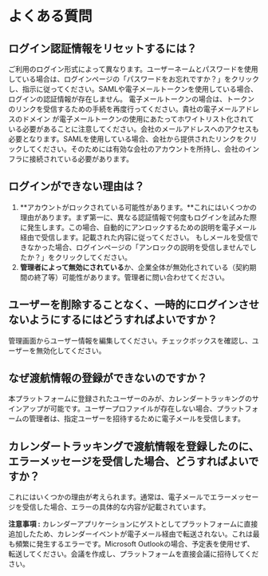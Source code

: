 # よくある質問

## ログイン認証情報をリセットするには？

ご利用のログイン形式によって異なります。ユーザーネームとパスワードを使用している場合は、ログインページの「パスワードをお忘れですか？」をクリックし、指示に従ってください。SAMLや電子メールトークンを使用している場合、ログインの認証情報が存在しません。 電子メールトークンの場合は、トークンのリンクを受信するための手続を再度行ってください。貴社の電子メールアドレスのドメイン が電子メールトークンの使用にあたってホワイトリスト化されている必要があることに注意してください。会社のメールアドレスへのアクセスも必要となります。SAMLを使用している場合、会社から提供されたリンクをクリックしてください。そのためには有効な会社のアカウントを所持し、会社のインフラに接続されている必要があります。

## ログインができない理由は？

1. **アカウントがロックされている可能性があります。**これにはいくつかの理由があります。まず第一に、異なる認証情報で何度もログインを試みた際に発生します。この場合、自動的にアンロックするための説明を電子メール経由で受信します。記載された内容に従ってください。 もしメールを受信できなかった場合、ログインページの「アンロックの説明を受信しませんでしたか？」をクリックしてください。
2. **管理者によって無効にされている**か、企業全体が無効化されている（契約期間の終了等）可能性があります。管理者に問い合わせてください。

## ユーザーを削除することなく、一時的にログインさせないようにするにはどうすればよいですか？

管理画面からユーザー情報を編集してください。チェックボックスを確認し、ユーザーを無効化してください。

## なぜ渡航情報の登録ができないのですか？

本プラットフォームに登録されたユーザーのみが、カレンダートラッキングのサインアップが可能です。ユーザープロファイルが存在しない場合、プラットフォームの管理者は、指定ユーザーを招待するために電子メールを受信します。

## カレンダートラッキングで渡航情報を登録したのに、エラーメッセージを受信した場合、どうすればよいですか？

これにはいくつかの理由が考えられます。通常は、電子メールでエラーメッセージを受信した場合、エラーの具体的な内容が記載されています。

**注意事項 :** カレンダーアプリケーションにゲストとしてプラットフォームに直接追加したため、カレンダーイベントが電子メール経由で転送されない。これは最も頻繁に発生するエラーです。Microsoft Outlookの場合、予定表を使用せず、転送してください。会議を作成し、プラットフォームを直接会議に招待してください。

